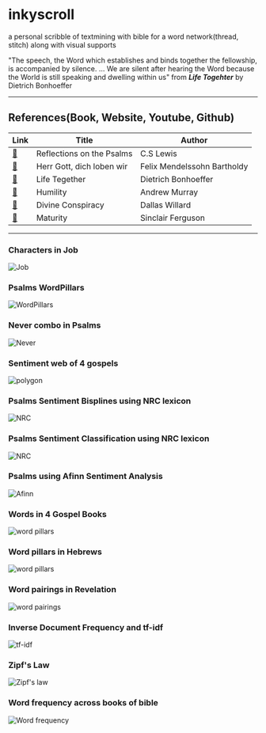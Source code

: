 # inkyscroll
a personal scribble of textmining with bible for a word network(thread, stitch) along with visual supports

"The speech, the Word which establishes and binds together the fellowship, is accompanied by silence. ...
We are silent after hearing the Word because the World is still speaking and dwelling within us"  from _**Life Togehter**_  by Dietrich Bonhoeffer

-------------------------------------------------------------------------------------------------------------------------------------
## References(Book, Website, Youtube, Github)
|  Link  | Title | Author |
|--------|-------|--------|
|[:link:](https://korycapps.files.wordpress.com/2012/11/cs-lewis-on-the-psalms.pdf) | Reflections on the Psalms | C.S Lewis |
|[:link:](https://www.carus-verlag.com/en/choir/sacred-choral-music/mendelssohn-herr-gott-dich-loben-wir-church-music-ix.html) | Herr Gott, dich loben wir | Felix Mendelssohn Bartholdy |
|[:link:](https://static1.squarespace.com/static/518c65fee4b0887d9a39138d/t/5827e7aab3db2b0f3d311bf5/1479010229503/Life+Together_Eng.pdf) | Life Tegether | Dietrich Bonhoeffer |
|[:link:](https://https://youtu.be/7JGIDsfHqO8) | Humility | Andrew Murray |
|[:link:](https://youtu.be/ezbExj7pT1s) | Divine Conspiracy | Dallas Willard |
|[:link:](https://www.goodreads.com/book/show/44291053-maturity) | Maturity | Sinclair Ferguson |

--------------------------------------------------------------------------------------------------------------------------------------
### Characters in Job
![Job](https://github.com/inkyscope/inkyscroll/blob/master/figures/Job.png)

### Psalms WordPillars
![WordPillars](https://github.com/inkyscope/inkyscroll/blob/master/figures/PsalmsPillars.png)

### Never combo in Psalms
![Never](https://github.com/inkyscope/inkyscroll/blob/master/figures/PsalmsNever.PNG)

### Sentiment web of 4 gospels
![polygon](https://github.com/inkyscope/inkyscroll/blob/master/figures/GospelsSentimentWeb.png)

### Psalms Sentiment Bisplines using NRC lexicon
![NRC](https://github.com/inkyscope/inkyscroll/blob/master/figures/PsalmsSentimentsBisplines.png)

### Psalms Sentiment Classification using NRC lexicon
![NRC](https://github.com/inkyscope/inkyscroll/blob/master/figures/PsalmsEmotions.png)


### Psalms using Afinn Sentiment Analysis
![Afinn](https://github.com/inkyscope/inkyscroll/blob/master/figures/PsamlsAfinn.png)

### Words in 4 Gospel Books
![word pillars](https://github.com/inkyscope/inkyscroll/blob/master/figures/MatthewMarkLukeJohn.png)

### Word pillars in Hebrews
![word pillars](https://github.com/inkyscope/inkyscroll/blob/master/figures/HebrewsTopPicks.png)

### Word pairings in Revelation
![word pairings](https://github.com/inkyscope/inkyscroll/blob/master/figures/RevelationWordPairings.png)

### Inverse Document Frequency and tf-idf
![tf-idf](https://github.com/inkyscope/inkyscroll/blob/master/figures/tf-idf.png)

### Zipf's Law
![Zipf's law](https://github.com/inkyscope/inkyscroll/blob/master/figures/Zipf'sLawofNewTestament.png)

### Word frequency across books of bible
![Word frequency](https://github.com/inkyscope/inkyscroll/blob/master/figures/WordFrequency.png)

